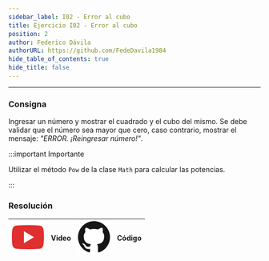 ```yaml
---
sidebar_label: I02 - Error al cubo
title: Ejercicio I02 - Error al cubo
position: 2
author: Federico Dávila
authorURL: https://github.com/FedeDavila1984
hide_table_of_contents: true
hide_title: false
---
```

---
### Consigna
Ingresar un número y mostrar el cuadrado y el cubo del mismo. Se debe validar que el número sea mayor que cero, caso contrario, mostrar el mensaje: *"ERROR. ¡Reingresar número!"*.

:::important Importante

Utilizar el método `Pow` de la clase `Math` para calcular las potencias.

:::

### Resolución
| ![img](/base/youtube.svg) | Video | ![img](/base/github.svg) | Código |
| :-----------------------: | :---: | :----------------------: | :----: |
